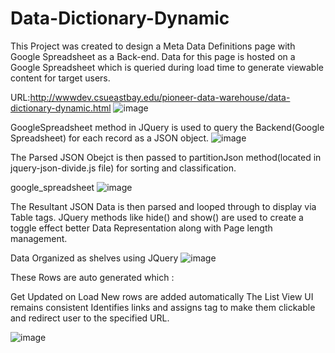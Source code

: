 # Data-Dictionary-Dynamic

This Project was created to design a Meta Data Definitions page with Google Spreadsheet as a Back-end. 
Data for this page is hosted on a Google Spreadsheet which is queried during load time to generate viewable content for target users.

URL:http://wwwdev.csueastbay.edu/pioneer-data-warehouse/data-dictionary-dynamic.html
![image](https://cloud.githubusercontent.com/assets/7992156/24019227/79161f6e-0a54-11e7-9490-cc51081545c6.png)


GoogleSpreadsheet method in JQuery is used to query the Backend(Google Spreadsheet) for each record as a JSON object.
![image](https://cloud.githubusercontent.com/assets/7992156/24019484/6212300e-0a55-11e7-830c-9566fa900876.png)

The Parsed JSON Obejct is then passed to partitionJson method(located in jquery-json-divide.js file) for sorting and classification.

google_spreadsheet
![image](https://cloud.githubusercontent.com/assets/7992156/24019378/f7aee8ba-0a54-11e7-9578-4ed98216145b.png)

The Resultant JSON Data is then parsed and looped through to display via Table tags. 
JQuery methods like hide() and show() are used to create a toggle effect better Data Representation along with Page length management.

Data Organized as shelves using JQuery
![image](https://cloud.githubusercontent.com/assets/7992156/24019722/6e907f2e-0a56-11e7-8e80-60c5c7bbc8ca.png)

These Rows are auto generated which :

Get Updated on Load
New rows are added automatically
The List View UI remains consistent
Identifies links and assigns <a> tag to make them clickable and redirect user to the specified URL.

![image](https://cloud.githubusercontent.com/assets/7992156/24019823/dafd394a-0a56-11e7-9f25-588e430e9500.png)
